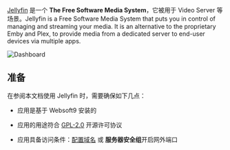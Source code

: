 [Jellyfin](https://jellyfin.org/) 是一个 **The Free Software Media System**，它被用于 Video Server  等场景。Jellyfin is a Free Software Media System that puts you in control of managing and streaming your media.  It is an alternative to the proprietary Emby and Plex, to provide media from a dedicated server to end-user devices via multiple apps. 


![Dashboard](https://libs.websoft9.com/Websoft9/DocsPicture/zh/jellyfin/jellyfin-gui-websoft9.png)


## 准备

在参阅本文档使用 Jellyfin 时，需要确保如下几点：

- 应用是基于 Websoft9 安装的

- 应用的用途符合 [GPL-2.0](https://opensource.org/licenses/GPL-2.0) 开源许可协议

- 应用具备访问条件：[配置域名](./guide/appsetdomain) 或 **服务器安全组**开启网外端口